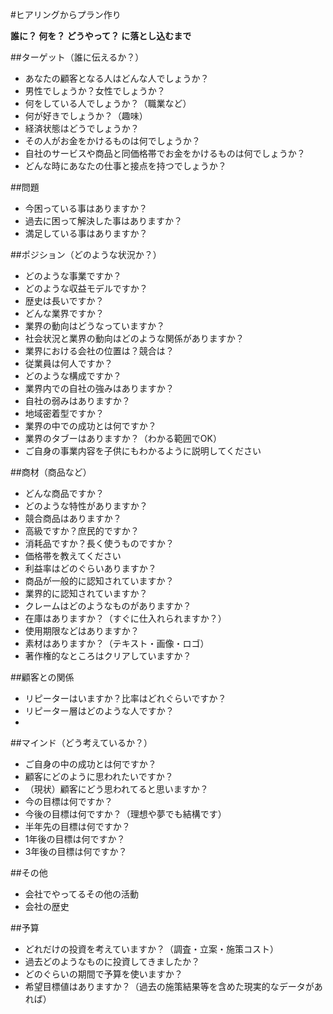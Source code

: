 #ヒアリングからプラン作り

**誰に？
何を？
どうやって？
に落とし込むまで**


##ターゲット（誰に伝えるか？）

* あなたの顧客となる人はどんな人でしょうか？
* 男性でしょうか？女性でしょうか？
* 何をしている人でしょうか？（職業など）
* 何が好きでしょうか？（趣味）
* 経済状態はどうでしょうか？
* その人がお金をかけるものは何でしょうか？
* 自社のサービスや商品と同価格帯でお金をかけるものは何でしょうか？
* どんな時にあなたの仕事と接点を持つでしょうか？

##問題
* 今困っている事はありますか？
* 過去に困って解決した事はありますか？
* 満足している事はありますか？

##ポジション（どのような状況か？）
* どのような事業ですか？
* どのような収益モデルですか？
* 歴史は長いですか？
* どんな業界ですか？
* 業界の動向はどうなっていますか？
* 社会状況と業界の動向はどのような関係がありますか？
* 業界における会社の位置は？競合は？
* 従業員は何人ですか？
* どのような構成ですか？
* 業界内での自社の強みはありますか？
* 自社の弱みはありますか？
* 地域密着型ですか？
* 業界の中での成功とは何ですか？
* 業界のタブーはありますか？（わかる範囲でOK）
* ご自身の事業内容を子供にもわかるように説明してください

##商材（商品など）
* どんな商品ですか？
* どのような特性がありますか？
* 競合商品はありますか？
* 高級ですか？庶民的ですか？
* 消耗品ですか？長く使うものですか？
* 価格帯を教えてください
* 利益率はどのぐらいありますか？
* 商品が一般的に認知されていますか？
* 業界的に認知されていますか？
* クレームはどのようなものがありますか？
* 在庫はありますか？（すぐに仕入れられますか？）
* 使用期限などはありますか？
* 素材はありますか？（テキスト・画像・ロゴ）
* 著作権的なところはクリアしていますか？

##顧客との関係
* リピーターはいますか？比率はどれぐらいですか？
* リピーター層はどのような人ですか？
*

##マインド（どう考えているか？）

* ご自身の中の成功とは何ですか？
* 顧客にどのように思われたいですか？
* （現状）顧客にどう思われてると思いますか？
* 今の目標は何ですか？
* 今後の目標は何ですか？（理想や夢でも結構です）
* 半年先の目標は何ですか？
* 1年後の目標は何ですか？
* 3年後の目標は何ですか？

##その他

* 会社でやってるその他の活動
* 会社の歴史

##予算

* どれだけの投資を考えていますか？（調査・立案・施策コスト）
* 過去どのようなものに投資してきましたか？
* どのぐらいの期間で予算を使いますか？
* 希望目標値はありますか？（過去の施策結果等を含めた現実的なデータがあれば）